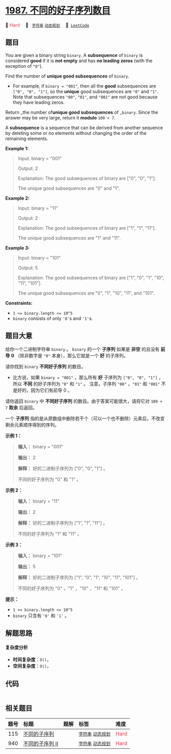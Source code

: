 # [1987. 不同的好子序列数目](https://leetcode.com/problems/number-of-unique-good-subsequences)

🔴 <font color=#ff334b>Hard</font>&emsp; 🔖&ensp; [`字符串`](/tag/string.md) [`动态规划`](/tag/dynamic-programming.md)&emsp; 🔗&ensp;[`LeetCode`](https://leetcode.com/problems/number-of-unique-good-subsequences)

## 题目

You are given a binary string `binary`. A **subsequence** of `binary` is
considered **good** if it is **not empty** and has **no leading zeros** (with
the exception of `"0"`).

Find the number of **unique good subsequences** of `binary`.

  * For example, if `binary = "001"`, then all the **good** subsequences are `["0", "0", "1"]`, so the **unique** good subsequences are `"0"` and `"1"`. Note that subsequences `"00"`, `"01"`, and `"001"` are not good because they have leading zeros.

Return _the number of**unique good subsequences** of _`binary`. Since the
answer may be very large, return it **modulo** `109 + 7`.

A **subsequence** is a sequence that can be derived from another sequence by
deleting some or no elements without changing the order of the remaining
elements.



**Example 1:**

> Input: binary = "001"
> 
> Output: 2
> 
> Explanation: The good subsequences of binary are ["0", "0", "1"].
> 
> The unique good subsequences are "0" and "1".

**Example 2:**

> Input: binary = "11"
> 
> Output: 2
> 
> Explanation: The good subsequences of binary are ["1", "1", "11"].
> 
> The unique good subsequences are "1" and "11".

**Example 3:**

> Input: binary = "101"
> 
> Output: 5
> 
> Explanation: The good subsequences of binary are ["1", "0", "1", "10", "11", "101"]. 
> 
> The unique good subsequences are "0", "1", "10", "11", and "101".

**Constraints:**

  * `1 <= binary.length <= 10^5`
  * `binary` consists of only `'0'`s and `'1'`s.


## 题目大意

给你一个二进制字符串 `binary` 。 `binary` 的一个 **子序列**  如果是 **非空**  的且没有 **前导**  **0**
（除非数字是 `"0"` 本身），那么它就是一个 **好**  的子序列。

请你找到 `binary` **不同好子序列**  的数目。

  * 比方说，如果 `binary = "001"` ，那么所有 **好**  子序列为 `["0", "0", "1"]` ，所以 **不同**  的好子序列为 `"0"` 和 `"1"` 。 注意，子序列 `"00"` ，`"01"` 和 `"001"` 不是好的，因为它们有前导 0 。

请你返回 `binary` 中 **不同好子序列**  的数目。由于答案可能很大，请将它对 `109 + 7` **取余** 后返回。

一个 **子序列**  指的是从原数组中删除若干个（可以一个也不删除）元素后，不改变剩余元素顺序得到的序列。



**示例 1：**

> 
> 
> 
> 
> 
> **输入：** binary = "001"
> 
> **输出：** 2
> 
> **解释：** 好的二进制子序列为 ["0", "0", "1"] 。
> 
> 不同的好子序列为 "0" 和 "1" 。
> 
> 

**示例 2：**

> 
> 
> 
> 
> 
> **输入：** binary = "11"
> 
> **输出：** 2
> 
> **解释：** 好的二进制子序列为 ["1", "1", "11"] 。
> 
> 不同的好子序列为 "1" 和 "11" 。

**示例 3：**

> 
> 
> 
> 
> 
> **输入：** binary = "101"
> 
> **输出：** 5
> 
> **解释：** 好的二进制子序列为 ["1", "0", "1", "10", "11", "101"] 。
> 
> 不同的好子序列为 "0" ，"1" ，"10" ，"11" 和 "101" 。
> 
> 



**提示：**

  * `1 <= binary.length <= 10^5`
  * `binary` 只含有 `'0'` 和 `'1'` 。


## 解题思路

#### 复杂度分析

- **时间复杂度**：`O()`，
- **空间复杂度**：`O()`，

## 代码

```javascript

```

## 相关题目

<!-- prettier-ignore -->
| 题号 | 标题 | 题解 | 标签 | 难度 |
| :------: | :------ | :------: | :------ | :------ |
| 115 | [不同的子序列](https://leetcode.com/problems/distinct-subsequences) |  |  [`字符串`](/tag/string.md) [`动态规划`](/tag/dynamic-programming.md) | <font color=#ff334b>Hard</font> |
| 940 | [不同的子序列 II](https://leetcode.com/problems/distinct-subsequences-ii) |  |  [`字符串`](/tag/string.md) [`动态规划`](/tag/dynamic-programming.md) | <font color=#ff334b>Hard</font> |